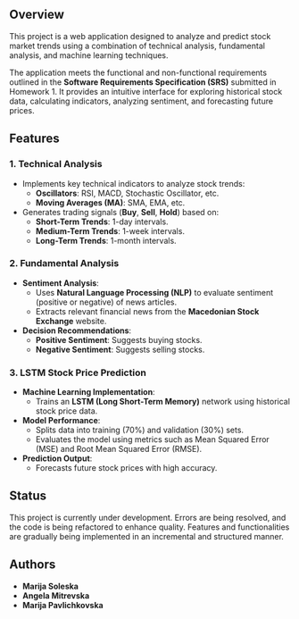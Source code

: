 ## Overview
This project is a web application designed to analyze and predict stock market trends using a combination of technical analysis, fundamental analysis, and machine learning techniques.

The application meets the functional and non-functional requirements outlined in the **Software Requirements Specification (SRS)** submitted in Homework 1. It provides an intuitive interface for exploring historical stock data, calculating indicators, analyzing sentiment, and forecasting future prices.
## Features

### 1. Technical Analysis 
- Implements key technical indicators to analyze stock trends:
  - **Oscillators**: RSI, MACD, Stochastic Oscillator, etc.
  - **Moving Averages (MA)**: SMA, EMA, etc.
- Generates trading signals (**Buy**, **Sell**, **Hold**) based on:
  - **Short-Term Trends**: 1-day intervals.
  - **Medium-Term Trends**: 1-week intervals.
  - **Long-Term Trends**: 1-month intervals.

### 2. Fundamental Analysis 
- **Sentiment Analysis**:
  - Uses **Natural Language Processing (NLP)** to evaluate sentiment (positive or negative) of news articles.
  - Extracts relevant financial news from the **Macedonian Stock Exchange** website.
- **Decision Recommendations**:
  - **Positive Sentiment**: Suggests buying stocks.
  - **Negative Sentiment**: Suggests selling stocks.

### 3. LSTM Stock Price Prediction 
- **Machine Learning Implementation**:
  - Trains an **LSTM (Long Short-Term Memory)** network using historical stock price data.
- **Model Performance**:
  - Splits data into training (70%) and validation (30%) sets.
  - Evaluates the model using metrics such as Mean Squared Error (MSE) and Root Mean Squared Error (RMSE).
- **Prediction Output**:
  - Forecasts future stock prices with high accuracy.
## Status

This project is currently under development. Errors are being resolved, and the code is being refactored to enhance quality. Features and functionalities are gradually being implemented in an incremental and structured manner.


## Authors

- **Marija Soleska** 
- **Angela Mitrevska** 
- **Marija Pavlichkovska** 

